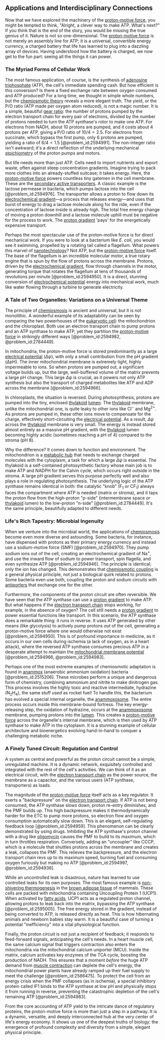 ## Applications and Interdisciplinary Connections

Now that we have explored the machinery of the [proton-motive force](@article_id:145736), you might be tempted to think, "Alright, a clever way to make ATP. What's next?" If you think that is the end of the story, you would be missing the true genius of it. Nature is not so one-dimensional. The [proton-motive force](@article_id:145736) is not merely an assembly line for ATP; it is a universal, convertible energy currency, a charged battery that life has learned to plug into a dazzling array of devices. Having understood how the battery is charged, we now get to the fun part: seeing all the things it can power.

### The Myriad Forms of Cellular Work

The most famous application, of course, is the synthesis of [adenosine triphosphate](@article_id:143727) (ATP), the cell's immediate spending cash. But how efficient is this conversion? Is there a fixed exchange rate between oxygen consumed and ATP produced? For a long time, we thought in simple whole numbers, but the [chemiosmotic theory](@article_id:152206) reveals a more elegant truth. The yield, or the P/O ratio (ATP made per oxygen atom reduced), is not a magic number. It is a simple, beautiful [gear ratio](@article_id:269802): the number of protons pumped by the electron transport chain for every pair of electrons, divided by the number of protons needed to turn the ATP synthase's rotor to make one ATP. For electrons from NADH, about 10 protons are pumped, and it costs about 4 protons per ATP, giving a P/O ratio of $10/4 = 2.5$. For electrons from succinate, which bypass the first pump, only 6 protons are pumped, yielding a ratio of $6/4 = 1.5$ [@problem_id:2594991]. The non-integer ratio isn't awkward; it's a direct reflection of the underlying mechanical [stoichiometry](@article_id:140422) of the proton pumps and motors.

But life needs more than just ATP. Cells need to import nutrients and export waste, often against steep concentration gradients. Imagine trying to pack more clothes into an already-stuffed suitcase; it takes energy. Here, the [proton-motive force](@article_id:145736) powers countless tiny gatemen in the cell membrane. These are the [secondary active transporters](@article_id:155236). A classic example is the lactose permease in bacteria, which pumps lactose into the cell [@problem_id:2594976]. The transporter allows a proton to flow down its [electrochemical gradient](@article_id:146983)—a process that releases energy—and uses that burst of energy to drag a lactose molecule along for the ride, even if the concentration of lactose inside is already high. The total free energy change of moving a proton downhill and a lactose molecule uphill must be negative for the process to work. The [proton gradient](@article_id:154261) 'pays' for the energetically expensive transport.

Perhaps the most spectacular use of the proton-motive force is for direct mechanical work. If you were to look at a bacterium like *E. coli*, you would see it swimming, propelled by a rotating tail called a flagellum. What powers this marvel of [nanotechnology](@article_id:147743)? Not ATP, but the [proton-motive force](@article_id:145736) itself. The base of the flagellum is an incredible molecular motor, a true rotary engine that is spun by the flow of protons across the membrane. Protons, driven by the [electrochemical gradient](@article_id:146983), flow through channels in the motor, generating torque that rotates the flagellum at tens of thousands of revolutions per minute [@problem_id:2594950]. It is a direct, stunning conversion of [electrochemical potential](@article_id:140685) energy into mechanical work, much like water flowing through a turbine to generate electricity.

### A Tale of Two Organelles: Variations on a Universal Theme

The principle of [chemiosmosis](@article_id:137015) is ancient and universal, but it is not monolithic. A wonderful example of its adaptability can be seen by comparing the two powerhouses of the [eukaryotic cell](@article_id:170077): the mitochondrion and the chloroplast. Both use an electron transport chain to pump protons and an ATP synthase to make ATP, yet they partition the [proton-motive force](@article_id:145736) in strikingly different ways [@problem_id:2594982, @problem_id:2784449].

In mitochondria, the proton-motive force is stored predominantly as a large [electrical potential](@article_id:271663) ($\Delta \psi$), with only a small contribution from the pH gradient ($\Delta \mathrm{pH}$). The inner mitochondrial membrane is extremely tight, highly impermeable to ions. So when protons are pumped out, a significant voltage builds up, but the large, well-buffered volume of the matrix prevents a large pH change. This large $\Delta \psi$ is crucial, as it powers not only ATP synthesis but also the transport of charged metabolites like ATP and ADP across the membrane [@problem_id:2594966].

In chloroplasts, the situation is reversed. During photosynthesis, protons are pumped into the tiny, enclosed [thylakoid](@article_id:178420) [lumen](@article_id:173231). The [thylakoid](@article_id:178420) membrane, unlike the mitochondrial one, is quite leaky to other ions like $\mathrm{Cl}^-$ and $\mathrm{Mg}^{2+}$. As protons are pumped in, these other ions move to compensate for the charge, effectively short-circuiting the [electrical potential](@article_id:271663). As a result, $\Delta \psi$ across the [thylakoid](@article_id:178420) membrane is very small. The energy is instead stored almost entirely as a massive pH gradient, with the [thylakoid](@article_id:178420) lumen becoming highly acidic (sometimes reaching a pH of 4) compared to the stroma (pH 8).

Why the difference? It comes down to function and environment. The mitochondrion is a [metabolic hub](@article_id:168900) that needs to exchange charged molecules with the cytoplasm, a task for which a large $\Delta \psi$ is essential. The thylakoid is a self-contained photosynthetic factory whose main job is to make ATP and NADPH for the Calvin cycle, which occurs right outside in the stroma. A large pH gradient serves this purpose perfectly well and also plays a role in regulating photosynthesis. The underlying logic of the ATP synthase remains identical in both: the catalytic "knob" ($\mathrm{F_1}$ or $\mathrm{CF_1}$) always faces the compartment where ATP is needed (matrix or stroma), and it taps the proton flow from the high-proton "p-side" (intermembrane space or [thylakoid](@article_id:178420) lumen) to the low-proton "n-side" [@problem_id:2784449]. It's the same principle, beautifully adapted to different needs.

### Life's Rich Tapestry: Microbial Ingenuity

When we venture into the microbial world, the applications of [chemiosmosis](@article_id:137015) become even more diverse and astounding. Some bacteria, for instance, have dispensed with protons as their primary energy currency and instead use a sodium-motive force (SMF) [@problem_id:2594970]. They pump sodium ions out of the cell, creating an electrochemical gradient of $\mathrm{Na}^+$, and use the inward flow of sodium to power transport, spin flagella, and even synthesize ATP [@problem_id:2594946]. The principle is identical; only the ion has changed. This demonstrates that [chemiosmotic coupling](@article_id:153758) is a general physical principle, not just a biological quirk related to protons. Some bacteria even use both, coupling the proton and sodium circuits with [antiporters](@article_id:174653) that exchange one for the other.

Furthermore, the components of the proton circuit are often reversible. We have seen that the ATP synthase can use a [proton gradient](@article_id:154261) to make ATP. But what happens if the [electron transport chain](@article_id:144516) stops working, for example, in the absence of oxygen? The cell still needs a [proton gradient](@article_id:154261) to power essential functions like transport. In this scenario, the ATP synthase does a remarkable thing: it runs in reverse. It uses ATP generated by other means (like glycolysis) to actively pump protons *out* of the cell, generating a proton-motive force where one would otherwise not exist [@problem_id:2594950]. This is of profound importance in medicine, as it occurs in our own cells during ischemia (a lack of oxygen, as in a heart attack), where the reversed ATP synthase consumes precious ATP in a desperate attempt to maintain the [mitochondrial membrane potential](@article_id:173697) [@problem_id:2594966, @problem_id:2594983].

Perhaps one of the most extreme examples of chemiosmotic adaptation is found in [anammox](@article_id:191199) (anaerobic ammonium oxidation) bacteria [@problem_id:2515206]. These microbes perform a unique and dangerous form of chemistry, combining ammonium and nitrite to make dinitrogen gas. This process involves the highly toxic and reactive intermediate, hydrazine ($\mathrm{N_2H_4}$), the same stuff used as rocket fuel! To handle this, the bacterium has evolved a special internal organelle, the [anammoxosome](@article_id:192037). The entire process occurs inside this membrane-bound fortress. The key energy-releasing step, the oxidation of hydrazine, occurs at the [anammoxosome](@article_id:192037) membrane, pumping protons into the [lumen](@article_id:173231). This creates a [proton-motive force](@article_id:145736) across the organelle's internal membrane, which is then used by ATP synthase to make ATP in the cytoplasm. It is a stunning example of cellular architecture and bioenergetics evolving hand-in-hand to conquer a challenging metabolic niche.

### A Finely Tuned Circuit: Regulation and Control

A system as central and powerful as the proton circuit cannot be a simple, unregulated machine. It is a dynamic network, exquisitely controlled and integrated with the rest of the cell's activities. We can think of it as an electrical circuit, with the [electron transport chain](@article_id:144516) as the power source, the membrane as a capacitor, and the various users (ATP synthase, transporters) as loads.

The magnitude of the [proton-motive force](@article_id:145736) itself acts as a key regulator. It exerts a "backpressure" on the [electron transport chain](@article_id:144516). If ATP is not being consumed, the ATP synthase slows down, proton re-entry diminishes, and the PMF builds up. This high backpressure makes it thermodynamically harder for the ETC to pump more protons, so electron flow and oxygen consumption automatically slow down. This is an elegant, self-regulating feedback loop [@problem_id:2594959]. This phenomenon can be clearly demonstrated by using drugs. Inhibiting the ATP synthase's proton channel with a drug like [oligomycin](@article_id:175491) causes the PMF to build to its maximum, which in turn throttles respiration. Conversely, adding an "uncoupler" like CCCP, which is a molecule that shuttles protons across the membrane and creates a leak, collapses the PMF. This relieves the backpressure, and the electron transport chain revs up to its maximum speed, burning fuel and consuming oxygen furiously but making no ATP [@problem_id:2594997, @problem_id:2594936].

While an uncontrolled leak is disastrous, nature has learned to use controlled leaks for its own purposes. The most famous example is [non-shivering thermogenesis](@article_id:150302) in the [brown adipose tissue](@article_id:155375) of mammals. These cells are packed with mitochondria containing Uncoupling Protein 1 (UCP1). When activated by [fatty acids](@article_id:144920), UCP1 acts as a regulated proton channel, allowing protons to leak back into the matrix, bypassing the ATP synthase [@problem_id:2595005]. The free energy stored in the gradient, instead of being converted to ATP, is released directly as heat. This is how hibernating animals and newborn babies stay warm. It is a beautiful case of turning a potential "inefficiency" into a vital physiological function.

Finally, the proton circuit is not just a recipient of feedback; it responds to feed-forward signals, anticipating the cell's needs. In a heart muscle cell, the same calcium signal that triggers contraction also enters the mitochondria via the mitochondrial calcium uniporter (MCU). Inside the matrix, calcium activates key enzymes of the TCA cycle, boosting the production of NADH. This ensures that a moment *before* the huge ATP demand from [muscle contraction](@article_id:152560) can deplete the cell's energy, the mitochondrial power plants have already ramped up their fuel supply to meet the challenge [@problem_id:2586475]. To protect the cell from an energy crisis when the PMF collapses (as in ischemia), a special inhibitory protein called IF1 binds to the ATP synthase at low pH and physically stops it from running in reverse, preventing the catastrophic depletion of the cell's remaining ATP [@problem_id:2594983].

From the core accounting of ATP yield to the intricate dance of regulatory proteins, the proton-motive force is more than just a step in a pathway. It is a dynamic, versatile, and deeply interconnected hub at the very center of life's energy economy. It shows us one of the deepest truths of biology: the emergence of profound complexity and diversity from a simple, elegant physical principle.
